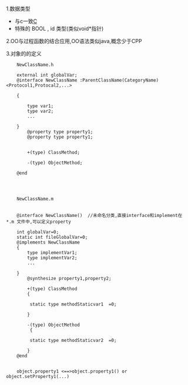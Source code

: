 1.数据类型
+ 与c一致[C](https://github.com/huanx1983/Programming-knowledge-assets/blob/master/C.md)
+ 特殊的 BOOL , id 类型(类似void*指针)

2.OO与过程函数的结合应用,OO语法类似java,概念少于CPP

3.对象的的定义

        NewClassName.h
        
        external int globalVar;
        @interface NewClassName :ParentClassName(CategoryName)<Protocol1,Protocal2,...>
        
        {
        
            type var1;
            type var2;
            ...
        
        }
            @property type property1;
            @property type property1;

            
            +(type) ClassMethod;
            
            -(type) ObjectMethod;
        
        @end
        
        
        
        
        NewClassName.m
        
        
        @interface NewClassName()  //未命名分类,直接interface和implement在 *.m 文件中,可以定义property
        
        int globalVar=0;
        static int fileGlobalVar=0;
        @implements NewClassName
        {
            type implementVar1;
            type implementVar2;
            ...

        }
            @synthesize property1,property2;
        
            +(type) ClassMethod
            {
             
             static type methodStaticvar1  =0;
                                
            }
                   
            -(type) ObjectMethod
             {
             
             static type methodStaticvar2  =0;
                    
            }
        @end
        
        
        object.property1 <==>object.property1() or object.setProperty1(...)